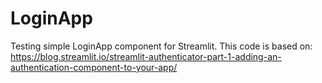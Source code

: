 # LoginApp
Testing simple LoginApp component for Streamlit.
This code is based on: https://blog.streamlit.io/streamlit-authenticator-part-1-adding-an-authentication-component-to-your-app/
